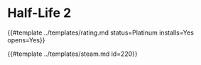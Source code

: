 # Half-Life 2
<!-- script:Aliases [
    "Half Life 2"
] -->

{{#template ../templates/rating.md status=Platinum installs=Yes opens=Yes}}

{{#template ../templates/steam.md id=220}}
